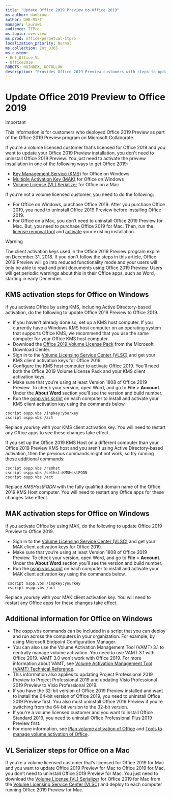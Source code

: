```yaml
---
title: "Update Office 2019 Preview to Office 2019"
ms.author: danbrown
author: DHB-MSFT
manager: laurawi
audience: ITPro
ms.topic: overview
ms.prod: office-perpetual-itpro
localization_priority: Normal
ms.collection: Ent_O365
ms.custom: 
- Ent_Office_VL
- Office2019
ROBOTS: NOINDEX, NOFOLLOW
description: "Provides Office 2019 Preview customers with steps to update the preview version to Office 2019, on both Windows and on a Mac"
---
```


# Update Office 2019 Preview to Office 2019
 
> [!IMPORTANT]
> This information is for customers who deployed Office 2019 Preview as part of the Office 2019 Preview program on Microsoft Collaborate.

If you're a volume licensed customer that's licensed for Office 2019 and you want to update your Office 2019 Preview installation, you don't need to uninstall Office 2019 Preview. You just need to activate the preview installation in one of the following ways to get Office 2019:

- [Key Management Service (KMS)](#kms-activation-steps-for-office-on-windows) for Office on Windows
- [Multiple Activation Key (MAK)](#mak-activation-steps-for-office-on-windows) for Office on Windows
- [Volume License (VL) Serializer](#vl-serializer-steps-for-office-on-a-mac) for Office on a Mac

If you’re not a volume licensed customer, you need to do the following:

- For Office on Windows, purchase Office 2019. After you purchase Office 2019, you need to uninstall Office 2019 Preview before installing Office 2019.
- For Office on a Mac, you don’t need to uninstall Office 2019 Preview for Mac. But, you need to purchase Office 2019 for Mac. Then, run the [license removal tool](https://support.office.com/article/b032c0f6-a431-4dad-83a9-6b727c03b193) and [activate](https://support.office.com/article/7f6646b1-bb14-422a-9ad4-a53410fcefb2) your existing installation.

> [!WARNING]
> The client activation keys used in the Office 2019 Preview program expire on December 31, 2018. If you don't follow the steps in this article, Office 2019 Preview will go into reduced functionality mode and your users will only be able to read and print documents using Office 2019 Preview. Users will get periodic warnings about this in their Office apps, such as Word, starting in early December.

## KMS activation steps for Office on Windows

If you activate Office by using KMS, including Active Directory-based activation, do the following to update Office 2019 Preview to Office 2019.

- If you haven't already done so, set up a KMS host computer. If you currently have a Windows KMS host computer on an operating system that supports Office KMS, we recommend that you use the same computer for your Office KMS host computer. 
- Download the [Office 2019 Volume License Pack](https://www.microsoft.com/download/details.aspx?id=57342) from the Microsoft Download Center.
- Sign in to the [Volume Licensing Service Center (VLSC)](https://www.microsoft.com/licensing/servicecenter/default.aspx) and get your KMS client activation keys for Office 2019.
- [Configure the KMS host computer to activate Office 2019](../vlactivation/configure-a-kms-host-computer-for-office.md). You'll need both the Office 2019 Volume License Pack and your KMS client activation keys.
- Make sure that you’re using at least Version 1808 of Office 2019 Preview. To check your version, open Word, and go to **File** > **Account**. Under the **About Word** section you’ll see the version and build number. 
- Run the [ospp.vbs script](../vlactivation/tools-to-manage-volume-activation-of-office.md#the-osppvbs-script) on each computer to install and activate your KMS client activation key using the commands below.

```
cscript ospp.vbs /inpkey:yourkey
cscript ospp.vbs /act
```
Replace *yourkey* with your KMS client activation key. You will need to restart any Office apps to see these changes take effect.

If you set up the Office 2019 KMS Host on a different computer than your Office 2019 Preview KMS host and you aren't using Active Directory-based activation, then the previous commands might not work, so try running these additional commands:

```
cscript ospp.vbs /remhst
cscript ospp.vbs /sethst:KMSHostFQDN
cscript ospp.vbs /act
```
Replace *KMSHostFQDN* with the fully qualified domain name of the Office 2019 KMS Host computer. You will need to restart any Office apps for these changes take effect.


## MAK activation steps for Office on Windows

If you activate Office by using MAK, do the following to update Office 2019 Preview to Office 2019.

- Sign in to the [Volume Licensing Service Center (VLSC)](https://www.microsoft.com/licensing/servicecenter/default.aspx) and get your MAK client activation keys for Office 2019.
- Make sure that you’re using at least Version 1808 of Office 2019 Preview. To check your version, open Word, and go to **File** > **Account**. Under the **About Word** section you’ll see the version and build number.
- Run the [ospp.vbs script](../vlactivation/tools-to-manage-volume-activation-of-office.md#the-osppvbs-script) on each computer to install and activate your MAK client activation key using the commands below.

```
 cscript ospp.vbs /inpkey:yourkey
 cscript ospp.vbs /act
```
Replace *yourkey* with your MAK client activation key. You will need to restart any Office apps for these changes take effect.


## Additional information for Office on Windows

- The ospp.vbs commands can be included in a script that you can deploy and run across the computers in your organization. For example, by using Microsoft Endpoint Configuration Manager.
- You can also use the Volume Activation Management Tool (VAMT) 3.1 to centrally manage volume activation. You need to use VAMT 3.1 with Office 2019. VAMT 3.0 won't work with Office 2019. For more information about VAMT, see [Volume Activation Management Tool (VAMT) Technical Reference](https://docs.microsoft.com/windows/deployment/volume-activation/volume-activation-management-tool).
- This information also applies to updating Project Professional 2019 Preview to Project Professional 2019 and updating Visio Professional 2019 Preview to Visio Professional 2019.
- If you have the 32-bit version of Office 2019 Preview installed and want to install the 64-bit version of Office 2019, you need to uninstall Office 2019 Preview first. You also must uninstall Office 2019 Preview if you’re switching from the 64-bit version to the 32-bit version.
- If you're a volume licensed customer and you want to install Office Standard 2019, you need to uninstall Office Professional Plus 2019 Preview first.
- For more information, see [Plan volume activation of Office](../vlactivation/plan-volume-activation-of-office.md) and [Tools to manage volume activation of Office](../vlactivation/tools-to-manage-volume-activation-of-office.md).


## VL Serializer steps for Office on a Mac

If you’re a volume licensed customer that’s licensed for Office 2019 for Mac and you want to update Office 2019 Preview for Mac to Office 2019 for Mac, you don’t need to uninstall Office 2019 Preview for Mac. You just need to download the [Volume License (VL) Serializer](../mac/volume-license-serializer.md) for Office 2019 for Mac from the [Volume Licensing Service Center (VLSC)](https://www.microsoft.com/licensing/servicecenter/default.aspx) and deploy to each computer running Office 2019 Preview for Mac.

